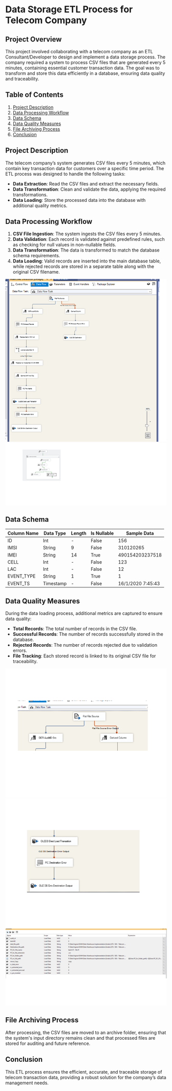 # Data Storage ETL Process for Telecom Company

## Project Overview

This project involved collaborating with a telecom company as an ETL Consultant/Developer to design and implement a data storage process. The company required a system to process CSV files that are generated every 5 minutes, containing essential customer transaction data. The goal was to transform and store this data efficiently in a database, ensuring data quality and traceability.

## Table of Contents

1. [Project Description](#project-description)
2. [Data Processing Workflow](#data-processing-workflow)
3. [Data Schema](#data-schema)
4. [Data Quality Measures](#data-quality-measures)
5. [File Archiving Process](#file-archiving-process)
6. [Conclusion](#conclusion)

## Project Description

The telecom company’s system generates CSV files every 5 minutes, which contain key transaction data for customers over a specific time period. The ETL process was designed to handle the following tasks:

- **Data Extraction**: Read the CSV files and extract the necessary fields.
- **Data Transformation**: Clean and validate the data, applying the required transformations.
- **Data Loading**: Store the processed data into the database with additional quality metrics.

## Data Processing Workflow

1. **CSV File Ingestion**: The system ingests the CSV files every 5 minutes.
2. **Data Validation**: Each record is validated against predefined rules, such as checking for null values in non-nullable fields.
3. **Data Transformation**: The data is transformed to match the database schema requirements.
4. **Data Loading**: Valid records are inserted into the main database table, while rejected records are stored in a separate table along with the original CSV filename.

![Data Flow](https://github.com/abdelrahmanfaheem/Telecom-DWH-Using-SSIS/blob/main/Data%20Flow.png)
![Pipeline](https://github.com/abdelrahmanfaheem/Telecom-DWH-Using-SSIS/blob/main/PipLine.png)

## Data Schema

| Column Name | Data Type | Length | Is Nullable | Sample Data         |
|-------------|-----------|--------|-------------|---------------------|
| ID          | Int       | -      | False       | 156                 |
| IMSI        | String    | 9      | False       | 310120265           |
| IMEI        | String    | 14     | True        | 490154203237518     |
| CELL        | Int       | -      | False       | 123                 |
| LAC         | Int       | -      | False       | 12                  |
| EVENT_TYPE  | String    | 1      | True        | 1                   |
| EVENT_TS    | Timestamp | -      | False       | 16/1/2020 7:45:43   |

## Data Quality Measures

During the data loading process, additional metrics are captured to ensure data quality:

- **Total Records**: The total number of records in the CSV file.
- **Successful Records**: The number of records successfully stored in the database.
- **Rejected Records**: The number of records rejected due to validation errors.
- **File Tracking**: Each stored record is linked to its original CSV file for traceability.

![Data Quality Check 1](https://github.com/abdelrahmanfaheem/Telecom-DWH-Using-SSIS/blob/main/Data%20Quilty%20Check%201.png)
![Data Quality Check 2](https://github.com/abdelrahmanfaheem/Telecom-DWH-Using-SSIS/blob/main/Data%20Quilty%20Check%202.png)
![Variables](https://github.com/abdelrahmanfaheem/Telecom-DWH-Using-SSIS/blob/main/variables.png)

## File Archiving Process

After processing, the CSV files are moved to an archive folder, ensuring that the system's input directory remains clean and that processed files are stored for auditing and future reference.

## Conclusion

This ETL process ensures the efficient, accurate, and traceable storage of telecom transaction data, providing a robust solution for the company’s data management needs.
